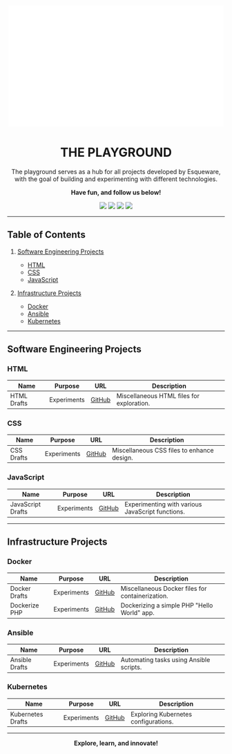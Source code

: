 <p align="center"><img src="banners.gif" /></p>

<h1 align="center">THE PLAYGROUND</h1>

<p align="center">
The playground serves as a hub for all projects developed by Esqueware, with the goal of building and experimenting with different technologies.
</p>

<p align="center"><b>Have fun, and follow us below!</b></p>

<p align="center">
  <a href="https://esqueware.com/"><img src="https://img.shields.io/badge/ESQUEWARE-ed360c?style=for-the-badge&logo=data:image/svg+xml;base64,...&logoColor=white" /></a>
  <a href="https://www.linkedin.com/company/esqueware/"><img src="https://img.shields.io/badge/LinkedIn-0077B5?style=for-the-badge&logo=linkedin&logoColor=white" /></a>
  <a href="https://twitter.com/esqueware"><img src="https://img.shields.io/badge/Twitter-000?style=for-the-badge&logo=x&logoColor=white" /></a>
  <a href="https://www.youtube.com/@esqueware"><img src="https://img.shields.io/badge/YouTube-white?style=for-the-badge&logo=youtube&logoColor=red" /></a>
</p>

---

## Table of Contents
1. [Software Engineering Projects](#software-engineering-projects)  
   - [HTML](#html)  
   - [CSS](#css)  
   - [JavaScript](#javascript)  

2. [Infrastructure Projects](#infrastructure-projects)  
   - [Docker](#docker)  
   - [Ansible](#ansible)  
   - [Kubernetes](#kubernetes)  

---

## Software Engineering Projects

### HTML
| **Name**        | **Purpose**     | **URL**                                     | **Description**                            |
| --------------- | --------------- | -------------------------------------------- | ------------------------------------------ |
| HTML Drafts     | Experiments     | [GitHub](https://github.com/iamnasef/html-drafts) | Miscellaneous HTML files for exploration. |

### CSS
| **Name**        | **Purpose**     | **URL**                                     | **Description**                            |
| --------------- | --------------- | -------------------------------------------- | ------------------------------------------ |
| CSS Drafts      | Experiments     | [GitHub](https://github.com/iamnasef/css-drafts) | Miscellaneous CSS files to enhance design.|

### JavaScript
| **Name**            | **Purpose**     | **URL**                                          | **Description**                                    |
| ------------------- | --------------- | ------------------------------------------------ | -------------------------------------------------- |
| JavaScript Drafts   | Experiments     | [GitHub](https://github.com/iamnasef/javascript-drafts) | Experimenting with various JavaScript functions.  |

---

## Infrastructure Projects

### Docker
| **Name**         | **Purpose**     | **URL**                                       | **Description**                                   |
| ---------------- | --------------- | ---------------------------------------------- | ------------------------------------------------ |
| Docker Drafts    | Experiments     | [GitHub](https://github.com/iamnasef/docker-drafts) | Miscellaneous Docker files for containerization. |
| Dockerize PHP    | Experiments     | [GitHub](https://github.com/iamnasef/docker-drafts) | Dockerizing a simple PHP "Hello World" app.     |

### Ansible
| **Name**         | **Purpose**     | **URL**                                        | **Description**                                   |
| ---------------- | --------------- | ----------------------------------------------- | ------------------------------------------------ |
| Ansible Drafts   | Experiments     | [GitHub](https://github.com/iamnasef/ansible-drafts) | Automating tasks using Ansible scripts.         |

### Kubernetes
| **Name**         | **Purpose**     | **URL**                                        | **Description**                                   |
| ---------------- | --------------- | ----------------------------------------------- | ------------------------------------------------ |
| Kubernetes Drafts| Experiments     | [GitHub](https://github.com/iamnasef/kubernetes-drafts) | Exploring Kubernetes configurations.            |

---

<p align="center">
  <b>Explore, learn, and innovate!</b>
</p>
